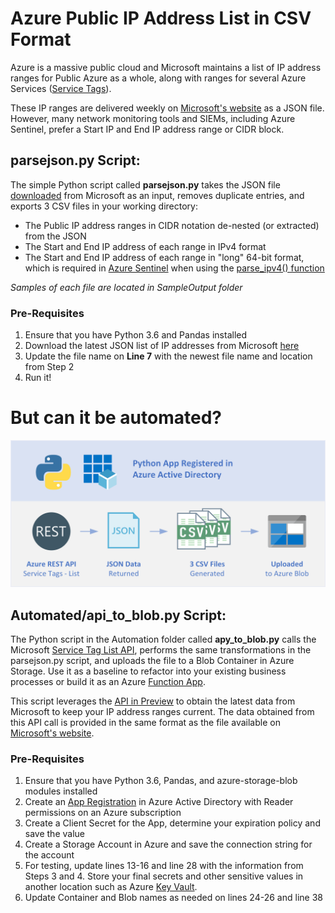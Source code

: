 # Azure Public IP Address List in CSV Format
Azure is a massive public cloud and Microsoft maintains a list of IP address ranges for Public Azure as a whole, along with ranges for several Azure Services ([Service Tags](https://docs.microsoft.com/en-us/azure/virtual-network/service-tags-overview)).

These IP ranges are delivered weekly on [Microsoft's website](https://www.microsoft.com/en-us/download/details.aspx?id=56519) as a JSON file. However, many network monitoring tools and SIEMs, including Azure Sentinel, prefer a Start IP and End IP address range or CIDR block.

## parsejson.py Script:
The simple Python script called **parsejson.py** takes the JSON file [downloaded](https://www.microsoft.com/en-us/download/details.aspx?id=56519) from Microsoft as an input, removes duplicate entries, and exports 3 CSV files in your working directory:
- The Public IP address ranges in CIDR notation de-nested (or extracted) from the JSON
- The Start and End IP address of each range in IPv4 format
- The Start and End IP address of each range in "long" 64-bit format, which is required in [Azure Sentinel](https://docs.microsoft.com/en-us/azure/sentinel/overview) when using the [parse_ipv4() function](https://docs.microsoft.com/en-us/azure/data-explorer/kusto/query/parse-ipv4function)

*Samples of each file are located in SampleOutput folder*

### Pre-Requisites
1. Ensure that you have Python 3.6 and Pandas installed
2. Download the latest JSON list of IP addresses from Microsoft [here](https://www.microsoft.com/en-us/download/details.aspx?id=56519)
3. Update the file name on **Line 7** with the newest file name and location from Step 2
4. Run it!

# But can it be automated?
![Flow Diagram](PublicIPs/Diagram.png)
## Automated/api_to_blob.py Script:
The Python script in the Automation folder called **apy_to_blob.py** calls the Microsoft [Service Tag List API](https://docs.microsoft.com/en-us/rest/api/virtualnetwork/servicetags/list), performs the same transformations in the parsejson.py script, and uploads the file to a Blob Container in Azure Storage. Use it as a baseline to refactor into your existing business processes or build it as an Azure [Function App](https://docs.microsoft.com/en-us/azure/azure-functions/functions-overview).

This script leverages the [API in Preview](https://azure.microsoft.com/en-us/updates/service-tag-discovery-api-in-preview/) to obtain the latest data from Microsoft to keep your IP address ranges current. The data obtained from this API call is provided in the same format as the file available on [Microsoft's website](https://www.microsoft.com/en-us/download/details.aspx?id=56519).

### Pre-Requisites
1. Ensure that you have Python 3.6, Pandas, and azure-storage-blob modules installed
2. Create an [App Registration](https://docs.microsoft.com/en-us/azure/active-directory/develop/quickstart-register-app) in Azure Active Directory with Reader permissions on an Azure subscription
3. Create a Client Secret for the App, determine your expiration policy and save the value
4. Create a Storage Account in Azure and save the connection string for the account
5. For testing, update lines 13-16 and line 28 with the information from Steps 3 and 4. Store your final secrets and other sensitive values in another location such as Azure [Key Vault](https://docs.microsoft.com/en-us/azure/key-vault/general/basic-concepts).
6. Update Container and Blob names as needed on lines 24-26 and line 38